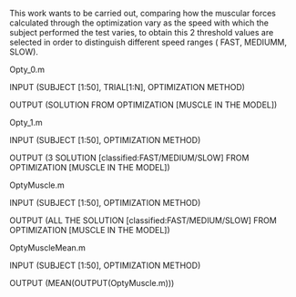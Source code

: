 ﻿This work wants to be carried out, comparing how the muscular forces calculated through the optimization vary as the speed with which the subject performed the test varies, to obtain this 2 threshold values are selected in order to distinguish different speed ranges ( FAST, MEDIUMM, SLOW).

Opty\_0.m

INPUT (SUBJECT [1:50], TRIAL[1:N], OPTIMIZATION METHOD)

OUTPUT (SOLUTION FROM OPTIMIZATION [MUSCLE IN THE MODEL])

Opty\_1.m

INPUT (SUBJECT [1:50], OPTIMIZATION METHOD)

OUTPUT (3 SOLUTION [classified:FAST/MEDIUM/SLOW] FROM OPTIMIZATION [MUSCLE IN THE MODEL])

OptyMuscle.m

INPUT (SUBJECT [1:50], OPTIMIZATION METHOD)

OUTPUT (ALL THE SOLUTION [classified:FAST/MEDIUM/SLOW] FROM OPTIMIZATION [MUSCLE IN THE MODEL])

OptyMuscleMean.m

INPUT (SUBJECT [1:50], OPTIMIZATION METHOD)

OUTPUT (MEAN(OUTPUT(OptyMuscle.m))) 
